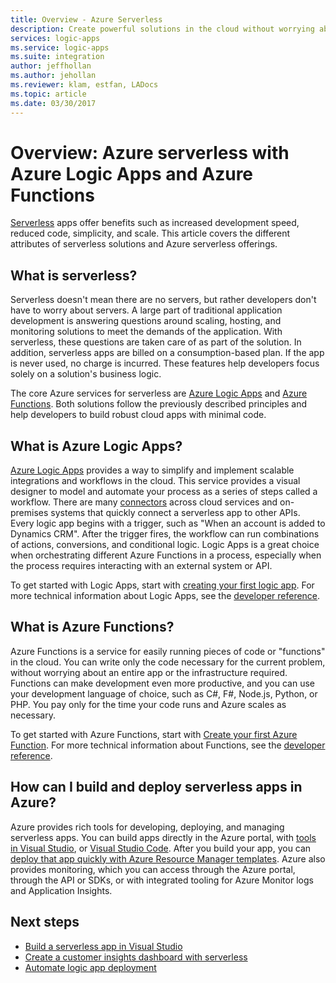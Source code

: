 ```yaml
---
title: Overview - Azure Serverless
description: Create powerful solutions in the cloud without worrying about infrastructure
services: logic-apps
ms.service: logic-apps
ms.suite: integration
author: jeffhollan
ms.author: jehollan
ms.reviewer: klam, estfan, LADocs
ms.topic: article
ms.date: 03/30/2017
---
```


# Overview: Azure serverless with Azure Logic Apps and Azure Functions

[Serverless](https://azure.microsoft.com/solutions/serverless/) apps offer benefits such as increased development speed, reduced code, simplicity, and scale. This article covers the different attributes of serverless solutions and Azure serverless offerings.

## What is serverless?

Serverless doesn't mean there are no servers, but rather developers don't have to worry about servers. A large part of traditional application development is answering questions around scaling, hosting, and monitoring solutions to meet the demands of the application. With serverless, these questions are taken care of as part of the solution. In addition, serverless apps are billed on a consumption-based plan. If the app is never used, no charge is incurred. These features help developers focus solely on a solution's business logic.

The core Azure services for serverless are [Azure Logic Apps](https://azure.microsoft.com/services/logic-apps/) and [Azure Functions](https://azure.microsoft.com/services/functions/). Both solutions follow the previously described principles and help developers to build robust cloud apps with minimal code.

## What is Azure Logic Apps?

[Azure Logic Apps](logic-apps-overview.md) provides a way to simplify and implement scalable integrations and workflows in the cloud. This service provides a visual designer to model and automate your process as a series of steps called a workflow. There are many [connectors](../connectors/apis-list.md) across cloud services and on-premises systems that quickly connect a serverless app to other APIs. Every logic app begins with a trigger, such as "When an account is added to Dynamics CRM". After the trigger fires, the workflow can run combinations of actions, conversions, and conditional logic. Logic Apps is a great choice when orchestrating different Azure Functions in a process, especially when the process requires interacting with an external system or API.

To get started with Logic Apps, start with [creating your first logic app](quickstart-create-first-logic-app-workflow.md). For more technical information about Logic Apps, see the [developer reference](logic-apps-workflow-definition-language.md).

## What is Azure Functions?

Azure Functions is a service for easily running pieces of code or "functions" in the cloud. You can write only the code necessary for the current problem, without worrying about an entire app or the infrastructure required. Functions can make development even more productive, and you can use your development language of choice, such as C#, F#, Node.js, Python, or PHP. You pay only for the time your code runs and Azure scales as necessary.

To get started with Azure Functions, start with [Create your first Azure Function](../azure-functions/functions-create-first-azure-function.md). For more technical information about Functions, see the [developer reference](../azure-functions/functions-reference.md).

## How can I build and deploy serverless apps in Azure?

Azure provides rich tools for developing, deploying, and managing serverless apps. You can build apps directly in the Azure portal, with [tools in Visual Studio](logic-apps-serverless-get-started-vs.md), or [Visual Studio Code](quickstart-create-logic-apps-visual-studio-code.md). After you build your app, you can [deploy that app quickly with Azure Resource Manager templates](logic-apps-deploy-azure-resource-manager-templates.md). Azure also provides monitoring, which you can access through the Azure portal, through the API or SDKs, or with integrated tooling for Azure Monitor logs and Application Insights.

## Next steps

* [Build a serverless app in Visual Studio](logic-apps-serverless-get-started-vs.md)
* [Create a customer insights dashboard with serverless](logic-apps-scenario-social-serverless.md)
* [Automate logic app deployment](logic-apps-azure-resource-manager-templates-overview.md)
